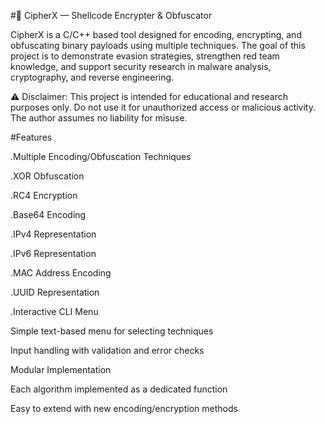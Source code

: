 #🔐 CipherX — Shellcode Encrypter & Obfuscator

CipherX is a C/C++ based tool designed for encoding, encrypting, and obfuscating binary payloads using multiple techniques. The goal of this project is to demonstrate evasion strategies, strengthen red team knowledge, and support security research in malware analysis, cryptography, and reverse engineering.

⚠️ Disclaimer: This project is intended for educational and research purposes only. Do not use it for unauthorized access or malicious activity. The author assumes no liability for misuse.

#Features

.Multiple Encoding/Obfuscation Techniques

.XOR Obfuscation

.RC4 Encryption

.Base64 Encoding

.IPv4 Representation

.IPv6 Representation

.MAC Address Encoding

.UUID Representation

.Interactive CLI Menu

Simple text-based menu for selecting techniques

Input handling with validation and error checks

Modular Implementation

Each algorithm implemented as a dedicated function

Easy to extend with new encoding/encryption methods
